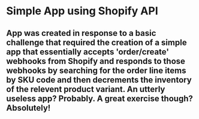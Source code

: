 # Simple App using Shopify API

## App was created in response to a basic challenge that required the creation of a simple app that essentially accepts 'order/create' webhooks from Shopify and responds to those webhooks by searching for the order line items by SKU code and then decrements the inventory of the relevent product variant. An utterly useless app? Probably. A great exercise though? Absolutely! 




